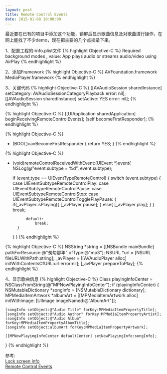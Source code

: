 ```yaml
---
layout: post
title: Remote Control Events
date: 2015-01-08 10:00:00
---
```


最近要在已有的项目中添加这个功能，锁屏后显示歌曲信息及对歌曲进行操作，在网上能找了不少demo，现在把主要的几个点摘录下来。

1、配置工程的-info.plist文件
{% highlight Objective-C %}
Required background modes , value: App plays audio or streams audio/video using AirPlay
{% endhighlight %}

2、添加Framework
{% highlight Objective-C %}
AVFoundation.framework
MediaPlayer.framework
{% endhighlight %}

3、关键代码
{% highlight Objective-C %}
[[AVAudioSession sharedInstance] setCategory: AVAudioSessionCategoryPlayback error: nil];
[[AVAudioSession sharedInstance] setActive: YES error: nil];
{% endhighlight %}

{% highlight Objective-C %}
[[UIApplication sharedApplication] beginReceivingRemoteControlEvents];
[self becomeFirstResponder];
{% endhighlight %}

{% highlight Objective-C %}
- (BOOL)canBecomeFirstResponder
{
    return YES;
}
{% endhighlight %}

{% highlight Objective-C %}
- (void)remoteControlReceivedWithEvent:(UIEvent *)event{
    NSLog(@"event.subtype = %d", event.subtype);
    
    if (event.type == UIEventTypeRemoteControl) {
        switch (event.subtype) {
            case UIEventSubtypeRemoteControlPlay:
            case UIEventSubtypeRemoteControlPause:
            case UIEventSubtypeRemoteControlStop:
            case UIEventSubtypeRemoteControlTogglePlayPause:
            {
                if(_avPlayer.isPlaying){
                    [_avPlayer pause];
                }
                else{
                    [_avPlayer play];
                }
            }
                break;
                
            default:
                break;
        }
    }
}
{% endhighlight %}

{% highlight Objective-C %}
NSString *string = [[NSBundle mainBundle] pathForResource:@"匆匆那年" ofType:@"mp3"];
NSURL *url = [NSURL fileURLWithPath:string];
_avPlayer = [[AVAudioPlayer alloc] initWithContentsOfURL:url error:nil];
[_avPlayer prepareToPlay];
{% endhighlight %}

4、显示歌曲信息
{% highlight Objective-C %}
Class playingInfoCenter = NSClassFromString(@"MPNowPlayingInfoCenter");
if (playingInfoCenter) {
    NSMutableDictionary *songInfo = [NSMutableDictionary dictionary];
    MPMediaItemArtwork *albumArt = [[MPMediaItemArtwork alloc] initWithImage: [UIImage imageNamed:@"AlbumArt"]];
    
    [songInfo setObject:@"Audio Title" forKey:MPMediaItemPropertyTitle];
    [songInfo setObject:@"Audio Author" forKey:MPMediaItemPropertyArtist];
    [songInfo setObject:@"Audio Album" forKey:MPMediaItemPropertyAlbumTitle];
    [songInfo setObject:albumArt forKey:MPMediaItemPropertyArtwork];

    [[MPNowPlayingInfoCenter defaultCenter] setNowPlayingInfo:songInfo];
}
{% endhighlight %}

参考:<br/>
<a href="http://jaysonlane.net/tech-blog/2012/04/lock-screen-now-playing-with-mpnowplayinginfocenter/" rel="external nofollow" target="_blank" class="muted">Lock screen Info</a>
<br/>
<a href="https://developer.apple.com/library/ios/documentation/EventHandling/Conceptual/EventHandlingiPhoneOS/Remote-ControlEvents/Remote-ControlEvents.html" rel="external nofollow" target="_blank" class="muted">Remote Control Events</a>


